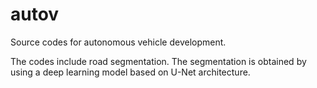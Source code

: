 # autov 

Source codes for autonomous vehicle development.  

The codes include road segmentation. The segmentation is obtained by using a deep learning model based on U-Net architecture. 
